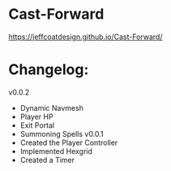 # Cast-Forward
https://jeffcoatdesign.github.io/Cast-Forward/
# Changelog:
v0.0.2
+ Dynamic Navmesh
+ Player HP
+ Exit Portal
+ Summoning Spells
v0.0.1
+ Created the Player Controller
+ Implemented Hexgrid
+ Created a Timer
